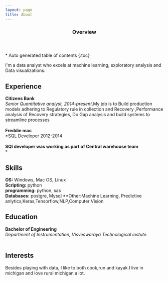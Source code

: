 ```yaml
---
layout: page
title: About
---
```

<section id="table-of-contents" class="toc">
  <header>
    <h3>Overview</h3>
  </header>
<div id="drawer" markdown="1">
*  Auto generated table of contents
{:toc}
</div>
</section><!-- /#table-of-contents -->

I'm a data analyst  who excels at machine learning, exploratory analysis and Data visualizations.

## Experience
**Citizens Bank**<br/>
*Senior Quantitative analyst, 2014-present*.My job is to Build production models  adhering to Regulatory rule in collection and Recovery ,Performance analysis of Recovery strategies, Do Gap analysis and build systems to streamline processes <br/><br/>
**Freddie mac**<br/>
*SQL Developer 2012-2014<br/><br/>
**SQl developer was working as part of Central warehouse team**<br/>
*

## Skills

**OS:** Windows, Mac OS, Linux                 
**Scripting:** python        
**programming:** python, sas  
**Databases:** postgre, Mysql
**Other:Machine Learning, Predictive anlytics,Keras,Tensorflow,NLP,Computer Vision        


## Education

**Bachelor of Engineering**<br/>
*Department of Instrumentation, Visveswaraya Technological instute.* <br/><br/>

## Interests
Besides playing with data, I like to both cook,run and kayak.I live in michigan and love rural michigan a lot.
